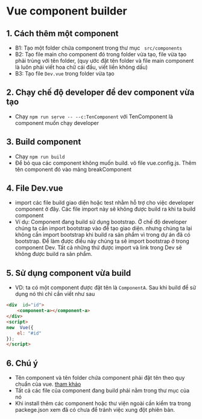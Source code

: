 # Vue component builder
## 1. Cách thêm một component
- B1: Tạo một folder chứa component trong thư mục `` src/components``
- B2: Tạo file main cho component đó trong folder vừa tạo, file vừa tạo phải trùng với tên folder, (quy ước đặt tên folder và file main component là luôn phải viết hoa chữ cái đầu, viết liền không dấu)
- B3: Tạo file ``Dev.vue`` trong folder vừa tạo
## 2. Chạy chế độ developer để dev component vừa tạo
- Chạy ``npm run serve -- --c:TenComponent`` với TenComponent là component muốn chạy developer
## 3. Build component
- Chạy ``npm run build``
- Để bỏ qua các component không muốn build. vô file vue.config.js. Thêm tên component đó vào mảng breakComponent
## 4. File Dev.vue
- import các file build giao diện hoặc test nhằm hỗ trợ cho việc developer component ở đây. Các file import này sẽ không được build ra khi ta build component
- Ví dụ: Component đang build sử dụng bootstrap. Ở chế độ developer chúng ta cần import bootstrap vào để tạo giao diện. nhưng chúng ta lại không cần import bootstrap khi build ra sản phẩm vì trong dự án đã có bootstrap. Để làm được điều này chúng ta sẽ import bootstrap ở trong component Dev. Tất cả những thứ được import và link trong Dev sẽ không được build ra sản phẩm.
## 5. Sử dụng component vừa build
- VD: ta có một component được đặt tên là ``ComponentA``. Sau khi build để sử dụng nó thì chỉ cần viết như sau
```html
<div  id="id">
	<component-a></component-a>
</div>
<script>
new  Vue({
	el: "#id"
});
</script>
```
## 6. Chú ý
- Tên component và tên folder chứa component phải đặt tên theo quy chuẩn của vue. [tham khảo](https://vuejs.org/v2/style-guide/)
- Tất cả các file của component đang build phải nằm trong thư mục của nó
- Khi install thêm các component hoặc thư viện ngoài cần kiểm tra trong packege.json xem đã có chưa để tránh việc xung đột phiên bản.